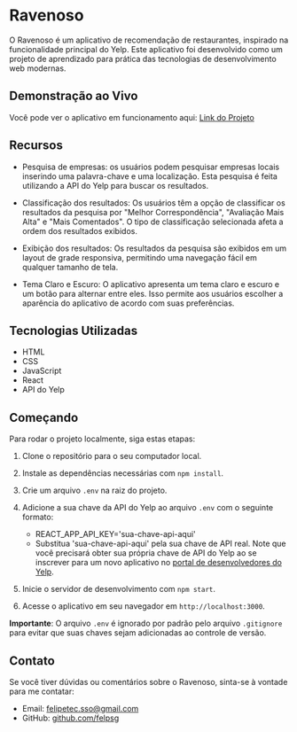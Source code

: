 # Ravenoso

O Ravenoso é um aplicativo de recomendação de restaurantes, inspirado na funcionalidade principal do Yelp. Este aplicativo foi desenvolvido como um projeto de aprendizado para prática das tecnologias de desenvolvimento web modernas.

## Demonstração ao Vivo

Você pode ver o aplicativo em funcionamento aqui: [Link do Projeto](https://raveneous.netlify.app/)  

## Recursos

- Pesquisa de empresas: os usuários podem pesquisar empresas locais inserindo uma palavra-chave e uma localização. Esta pesquisa é feita utilizando a API do Yelp para buscar os resultados.

- Classificação dos resultados: Os usuários têm a opção de classificar os resultados da pesquisa por "Melhor Correspondência", "Avaliação Mais Alta" e "Mais Comentados". O tipo de classificação selecionada afeta a ordem dos resultados exibidos.

- Exibição dos resultados: Os resultados da pesquisa são exibidos em um layout de grade responsiva, permitindo uma navegação fácil em qualquer tamanho de tela.

- Tema Claro e Escuro: O aplicativo apresenta um tema claro e escuro e um botão para alternar entre eles. Isso permite aos usuários escolher a aparência do aplicativo de acordo com suas preferências.

## Tecnologias Utilizadas

- HTML
- CSS
- JavaScript
- React
- API do Yelp

## Começando

Para rodar o projeto localmente, siga estas etapas:

1. Clone o repositório para o seu computador local.
2. Instale as dependências necessárias com `npm install`.
3. Crie um arquivo `.env` na raiz do projeto.
4. Adicione a sua chave da API do Yelp ao arquivo `.env` com o seguinte formato:

    - REACT_APP_API_KEY='sua-chave-api-aqui'  
    - Substitua 'sua-chave-api-aqui' pela sua chave de API real. Note que você precisará obter sua própria chave de API do Yelp ao se inscrever para um novo aplicativo no [portal de desenvolvedores do Yelp](https://www.yelp.com/developers/v3/manage_app).

5. Inicie o servidor de desenvolvimento com `npm start`.
6. Acesse o aplicativo em seu navegador em `http://localhost:3000`.

**Importante**:  O arquivo `.env` é ignorado por padrão pelo arquivo `.gitignore` para evitar que suas chaves sejam adicionadas ao controle de versão.

## Contato

Se você tiver dúvidas ou comentários sobre o Ravenoso, sinta-se à vontade para me contatar:

- Email: [felipetec.sso@gmail.com](mailto:seuemail@exemplo.com)
- GitHub: [github.com/felpsg](https://github.com/seuusername)
